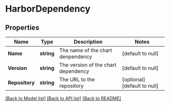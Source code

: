 # HarborDependency

## Properties
Name | Type | Description | Notes
------------ | ------------- | ------------- | -------------
**Name** | **string** | The name of the chart denpendency | [default to null]
**Version** | **string** | The version of the chart dependency | [default to null]
**Repository** | **string** | The URL to the repository | [optional] [default to null]

[[Back to Model list]](../README.md#documentation-for-models) [[Back to API list]](../README.md#documentation-for-api-endpoints) [[Back to README]](../README.md)

